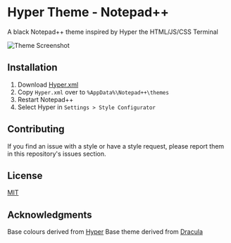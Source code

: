 # Hyper Theme - Notepad++
A black Notepad++ theme inspired by Hyper the HTML/JS/CSS Terminal

![Theme Screenshot](https://raw.githubusercontent.com/kurtmkurtm/HyperTheme-NotepadPlusPlus/master/resources/ThemeSample.png)

## Installation

1. Download [Hyper.xml](https://raw.githubusercontent.com/kurtmkurtm/HyperTheme-NotepadPlusPlus/master/src/Hyper.xml) 
2. Copy `Hyper.xml` over to `%AppData%\Notepad++\themes`
3. Restart Notepad++
4. Select Hyper in `Settings > Style Configurator`

## Contributing
If you find an issue with a style or have a style request, please report them in this repository's issues section.

## License
[MIT](https://choosealicense.com/licenses/mit/)

## Acknowledgments

Base colours derived from [Hyper](https://github.com/zeit/hyper)
Base theme derived from [Dracula](https://github.com/dracula/notepad-plus-plus)
